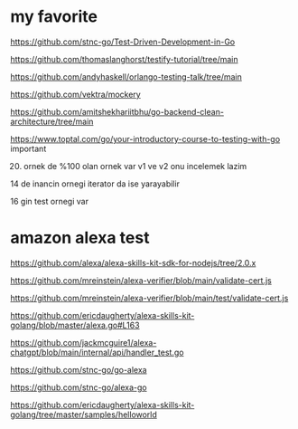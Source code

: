 # my favorite 

https://github.com/stnc-go/Test-Driven-Development-in-Go

https://github.com/thomaslanghorst/testify-tutorial/tree/main


https://github.com/andyhaskell/orlango-testing-talk/tree/main

https://github.com/vektra/mockery

https://github.com/amitshekhariitbhu/go-backend-clean-architecture/tree/main

https://www.toptal.com/go/your-introductory-course-to-testing-with-go important 

20. ornek de %100 olan ornek var v1 ve v2 onu incelemek lazim


14 de inancin ornegi iterator da ise yarayabilir 

16 gin test ornegi var 
# amazon alexa test 

https://github.com/alexa/alexa-skills-kit-sdk-for-nodejs/tree/2.0.x

https://github.com/mreinstein/alexa-verifier/blob/main/validate-cert.js

https://github.com/mreinstein/alexa-verifier/blob/main/test/validate-cert.js

https://github.com/ericdaugherty/alexa-skills-kit-golang/blob/master/alexa.go#L163

https://github.com/jackmcguire1/alexa-chatgpt/blob/main/internal/api/handler_test.go

https://github.com/stnc-go/go-alexa

https://github.com/stnc-go/alexa-go

https://github.com/ericdaugherty/alexa-skills-kit-golang/tree/master/samples/helloworld